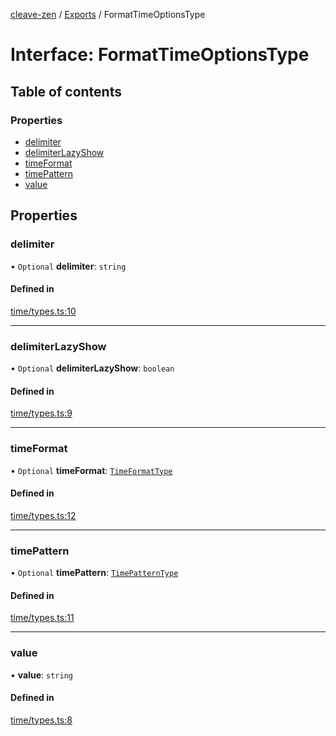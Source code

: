 [cleave-zen](../README.md) / [Exports](../modules.md) / FormatTimeOptionsType

# Interface: FormatTimeOptionsType

## Table of contents

### Properties

- [delimiter](FormatTimeOptionsType.md#delimiter)
- [delimiterLazyShow](FormatTimeOptionsType.md#delimiterlazyshow)
- [timeFormat](FormatTimeOptionsType.md#timeformat)
- [timePattern](FormatTimeOptionsType.md#timepattern)
- [value](FormatTimeOptionsType.md#value)

## Properties

### delimiter

• `Optional` **delimiter**: `string`

#### Defined in

[time/types.ts:10](https://github.com/nosir/cleave-zen/blob/b26233f/src/time/types.ts#L10)

___

### delimiterLazyShow

• `Optional` **delimiterLazyShow**: `boolean`

#### Defined in

[time/types.ts:9](https://github.com/nosir/cleave-zen/blob/b26233f/src/time/types.ts#L9)

___

### timeFormat

• `Optional` **timeFormat**: [`TimeFormatType`](../modules.md#timeformattype)

#### Defined in

[time/types.ts:12](https://github.com/nosir/cleave-zen/blob/b26233f/src/time/types.ts#L12)

___

### timePattern

• `Optional` **timePattern**: [`TimePatternType`](../modules.md#timepatterntype)

#### Defined in

[time/types.ts:11](https://github.com/nosir/cleave-zen/blob/b26233f/src/time/types.ts#L11)

___

### value

• **value**: `string`

#### Defined in

[time/types.ts:8](https://github.com/nosir/cleave-zen/blob/b26233f/src/time/types.ts#L8)
